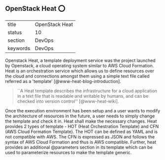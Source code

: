 ## OpenStack Heat :o:


|          |                    |
| -------- | ------------------ |
| title    | OpenStack Heat     | 
| status   | 10                 |
| section  | DevOps             |
| keywords | DevOps             |



Openstack Heat, a template deployment service was the project launched
by Openstack, a cloud operating system similar to AWS Cloud
Formation. Heat is an orchestration service which allows us to define
resources over the cloud and connections amongst them using a simple
text file called referred as a
'template' [@www-heat-blog-introduction].

> ``A Heat template describes the infrastructure for a cloud
> application in a text file that is readable and writable by humans,
> and can be checked into version control'' [@www-heat-wiki].

Once the execution environment has been setup and a user wants to
modify the architecture of resources in the future, a user needs to
simply change the template and check it in. Heat shall make the
necessary changes. Heat provides 2 types of template - HOT (Heat
Orchestration Template) and CFN (AWS Cloud Formation Template). The
HOT can be defined as YAML and is not compatible with AWS. The CFN is
expressed as JSON and follows the syntax of AWS Cloud Formation and
thus is AWS compatible. Further, heat provides an additional
@parameters section in its template which can be used to parameterize
resources to make the template generic.



